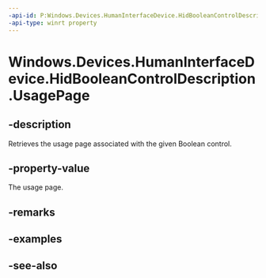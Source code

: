 ```yaml
---
-api-id: P:Windows.Devices.HumanInterfaceDevice.HidBooleanControlDescription.UsagePage
-api-type: winrt property
---
```


<!-- Property syntax
public ushort UsagePage { get; }
-->

# Windows.Devices.HumanInterfaceDevice.HidBooleanControlDescription.UsagePage

## -description
Retrieves the usage page associated with the given Boolean control.

## -property-value
The usage page.

## -remarks

## -examples

## -see-also
